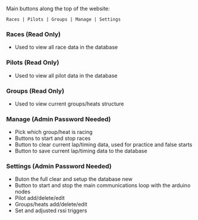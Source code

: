 Main buttons along the top of the website:
```
Races | Pilots | Groups | Manage | Settings
```

### Races (Read Only)
* Used to view all race data in the database

### Pilots (Read Only)
* Used to view all pilot data in the database

### Groups (Read Only)
* Used to view current groups/heats structure

### Manage (Admin Password Needed)
* Pick which group/heat is racing
* Buttons to start and stop races
* Button to clear current lap/timing data, used for practice and false starts
* Button to save current lap/timing data to the database

### Settings (Admin Password Needed)
* Buton the full clear and setup the database new
* Button to start and stop the main communications loop with the arduino nodes
* Pilot add/delete/edit
* Groups/heats add/delete/edit
* Set and adjusted rssi triggers
